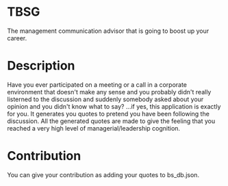 
# TBSG
The management communication advisor that is going to boost up your career.

# Description
Have you ever participated on a meeting or a call in a corporate environment that doesn't make any sense and you probably didn't really listerned to the discussion and suddenly somebody asked about your opinion and you didn't know what to say?
...if yes, this application is exactly for you. It generates you quotes to pretend you have been following the discussion.
All the generated quotes are made to give the feeling that you reached a very high level of managerial/leadership cognition.

# Contribution
You can give your contribution as adding your quotes to bs_db.json.
